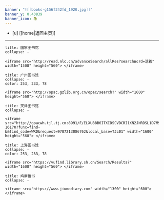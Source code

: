 ```yaml
---
banner: "![[books-g156f242fd_1920.jpg]]"
banner_y: 0.43839
banner_icon: 📚
---
```



- [u]  [[home|返回主页]] 
---


````ad-abstract
title: 国家图书馆
collapse: -

<iframe src="http://read.nlc.cn/advanceSearch/allRes?searchWord=活着" width="1500" height="560"> </iframe>  

````

````ad-abstract
title: 广州图书馆
collapse: -
color: 253, 233, 78

<iframe src="http://opac.gzlib.org.cn/opac/search?" width="1600" height="560"> </iframe>  

````


````ad-abstract
title: 天津图书馆
collapse: -

<iframe src="http://opacwh.tjl.tj.cn:8991/F/ELXU88B6ITXIDSCVDCRI1XN2JNRDSL1D7MSSENBKYPIA1DBYUN-16170?func=find-b&find_code=WRD&request=9787213086762&local_base=TJL01" width="1600" height="560"> </iframe>  

````


````ad-abstract
title: 上海图书馆
collapse: -
color: 253, 233, 78

<iframe src="https://vufind.library.sh.cn/Search/Results?" width="1600" height="560"> </iframe>  

````




````ad-abstract
title: 鸠摩搜书
collapse: -

<iframe src="https://www.jiumodiary.com" width="1300" height="600"> </iframe>  

````

